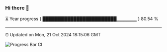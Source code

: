 ### Hi there 👋

⏳ Year progress { ████████████████████████▁▁▁▁▁▁ } 80.54 %

---

⏰ Updated on Mon, 21 Oct 2024 18:15:06 GMT

![Progress Bar CI](https://github.com/code-lakshay/GitHub-Actions-Demo/workflows/Progress%20Bar%20CI/badge.svg)
